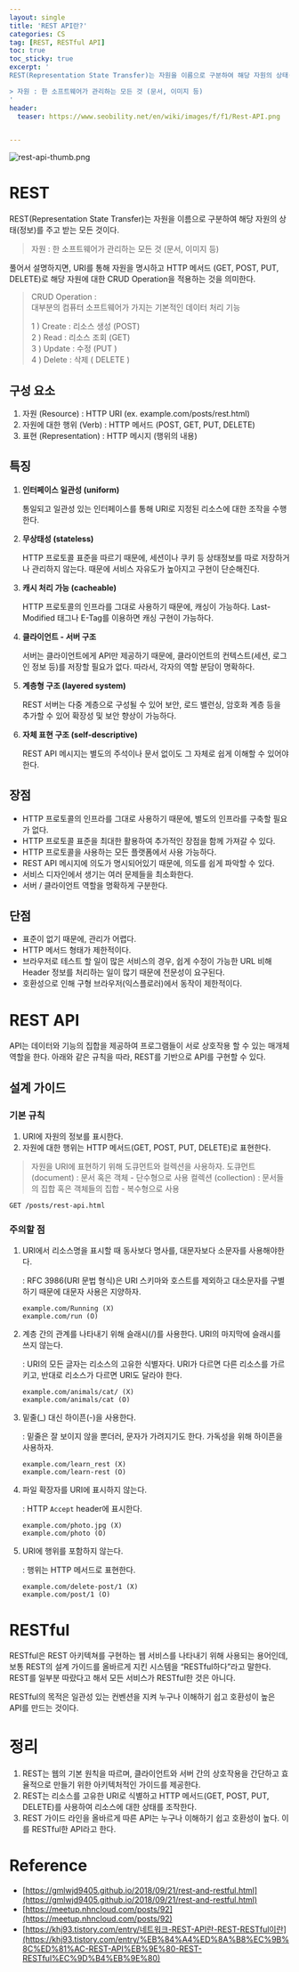 ```yaml
---
layout: single
title: 'REST API란?'
categories: CS
tag: [REST, RESTful API]
toc: true
toc_sticky: true
excerpt: '
REST(Representation State Transfer)는 자원을 이름으로 구분하여 해당 자원의 상태(정보)를 주고 받는 모든 것이다.

> 자원 : 한 소프트웨어가 관리하는 모든 것 (문서, 이미지 등)
'
header:
  teaser: https://www.seobility.net/en/wiki/images/f/f1/Rest-API.png


---
```


![rest-api-thumb.png](https://www.seobility.net/en/wiki/images/f/f1/Rest-API.png)

# REST

REST(Representation State Transfer)는 자원을 이름으로 구분하여 해당 자원의 상태(정보)를 주고 받는 모든 것이다.

> 자원 : 한 소프트웨어가 관리하는 모든 것 (문서, 이미지 등)

풀어서 설명하지면, URI를 통해 자원을 명시하고 HTTP 메서드 (GET, POST, PUT, DELETE)로 해당 자원에 대한 CRUD Operation을 적용하는 것을 의미한다.

> CRUD Operation : <br />
> 대부분의 컴퓨터 소프트웨어가 가지는 기본적인 데이터 처리 기능 <br />
>
> <p></p>
> 1 ) Create : 리소스 생성 (POST) <br />
> 2 ) Read : 리소스 조회 (GET) <br />
> 3 ) Update : 수정 (PUT ) <br />
> 4 ) Delete : 삭제 ( DELETE )

## 구성 요소

1. 자원 (Resource) : HTTP URI (ex. example.com/posts/rest.html)
2. 자원에 대한 행위 (Verb) : HTTP 메서드 (POST, GET, PUT, DELETE)
3. 표현 (Representation) : HTTP 메시지 (행위의 내용)

## 특징

1. **인터페이스 일관성 (uniform)**

   통일되고 일관성 있는 인터페이스를 통해 URI로 지정된 리소스에 대한 조작을 수행한다.

2. **무상태성 (stateless)**

   HTTP 프로토콜 표준을 따르기 때문에, 세션이나 쿠키 등 상태정보를 따로 저장하거나 관리하지 않는다. 때문에 서비스 자유도가 높아지고 구현이 단순해진다.

3. **캐시 처리 가능 (cacheable)**

   HTTP 프로토콜의 인프라를 그대로 사용하기 때문에, 캐싱이 가능하다. Last-Modified 태그나 E-Tag를 이용하면 캐싱 구현이 가능하다.

4. **클라이언트 - 서버 구조**

   서버는 클라이언트에게 API만 제공하기 때문에, 클라이언트의 컨텍스트(세션, 로그인 정보 등)를 저장할 필요가 없다. 따라서, 각자의 역할 분담이 명확하다.

5. **계층형 구조 (layered system)**

   REST 서버는 다중 계층으로 구성될 수 있어 보안, 로드 밸런싱, 암호화 계층 등을 추가할 수 있어 확장성 및 보안 향상이 가능하다.

6. **자체 표현 구조 (self-descriptive)**

   REST API 메시지는 별도의 주석이나 문서 없이도 그 자체로 쉽게 이해할 수 있어야 한다.

## 장점

- HTTP 프로토콜의 인프라를 그대로 사용하기 때문에, 별도의 인프라를 구축할 필요가 없다.
- HTTP 프로토콜 표준을 최대한 활용하여 추가적인 장점을 함께 가져갈 수 있다.
- HTTP 프로토콜을 사용하는 모든 플랫폼에서 사용 가능하다.
- REST API 메시지에 의도가 명시되어있기 때문에, 의도를 쉽게 파악할 수 있다.
- 서비스 디자인에서 생기는 여러 문제들을 최소화한다.
- 서버 / 클라이언트 역할을 명확하게 구분한다.

## 단점

- 표준이 없기 때문에, 관리가 어렵다.
- HTTP 메서드 형태가 제한적이다.
- 브라우저로 테스트 할 일이 많은 서비스의 경우, 쉽게 수정이 가능한 URL 비해 Header 정보를 처리하는 일이 많기 때문에 전문성이 요구된다.
- 호환성으로 인해 구형 브라우저(익스플로러)에서 동작이 제한적이다.

# REST API

API는 데이터와 기능의 집합을 제공하여 프로그램들이 서로 상호작용 할 수 있는 매개체 역할을 한다. 아래와 같은 규칙을 따라, REST를 기반으로 API를 구현할 수 있다.

## 설계 가이드

### 기본 규칙

1. URI에 자원의 정보를 표시한다.
2. 자원에 대한 행위는 HTTP 메서드(GET, POST, PUT, DELETE)로 표현한다.

> 자원을 URI에 표현하기 위해 도큐먼트와 컬렉션을 사용하자.
> 도큐먼트 (document) : 문서 혹은 객체 - 단수형으로 사용
> 컬렉션 (collection) : 문서들의 집합 혹은 객체들의 집합 - 복수형으로 사용

```
GET /posts/rest-api.html
```

### 주의할 점

1. URI에서 리소스명을 표시할 때 동사보다 명사를, 대문자보다 소문자를 사용해야한다.

   : RFC 3986(URI 문법 형식)은 URI 스키마와 호스트를 제외하고 대소문자를 구별하기 때문에 대문자 사용은 지양하자.

   ```
   example.com/Running (X)
   example.com/run (O)
   ```

2. 계층 간의 관계를 나타내기 위해 슬래시(/)를 사용한다. URI의 마지막에 슬래시를 쓰지 않는다.

   : URI의 모든 글자는 리소스의 고유한 식별자다. URI가 다르면 다른 리소스를 가르키고, 반대로 리소스가 다르면 URI도 달라야 한다.

   ```
   example.com/animals/cat/ (X)
   example.com/animals/cat (O)
   ```

3. 밑줄(\_) 대신 하이픈(-)을 사용한다.

   : 밑줄은 잘 보이지 않을 뿐더러, 문자가 가려지기도 한다. 가독성을 위해 하이픈을 사용하자.

   ```
   example.com/learn_rest (X)
   example.com/learn-rest (O)
   ```

4. 파일 확장자를 URI에 표시하지 않는다.

   : HTTP `Accept` header에 표시한다.

   ```
   example.com/photo.jpg (X)
   example.com/photo (O)
   ```

5. URI에 행위를 포함하지 않는다.

   : 행위는 HTTP 메서드로 표현한다.

   ```
   example.com/delete-post/1 (X)
   example.com/post/1 (O)
   ```

# RESTful

RESTful은 REST 아키텍쳐를 구현하는 웹 서비스를 나타내기 위해 사용되는 용어인데, 보통 REST의 설계 가이드를 올바르게 지킨 시스템을 “RESTful하다”라고 말한다. REST를 일부분 따랐다고 해서 모든 서비스가 RESTful한 것은 아니다.

RESTful의 목적은 일관성 있는 컨벤션을 지켜 누구나 이해하기 쉽고 호환성이 높은 API를 만드는 것이다.

# 정리

1. REST는 웹의 기본 원칙을 따르며, 클라이언트와 서버 간의 상호작용을 간단하고 효율적으로 만들기 위한 아키텍처적인 가이드를 제공한다.
2. REST는 리소스를 고유한 URI로 식별하고 HTTP 메서드(GET, POST, PUT, DELETE)를 사용하여 리소스에 대한 상태를 조작한다.
3. REST 가이드 라인을 올바르게 따른 API는 누구나 이해하기 쉽고 호환성이 높다. 이를 RESTful한 API라고 한다.

# Reference

- [https://gmlwjd9405.github.io/2018/09/21/rest-and-restful.html](https://gmlwjd9405.github.io/2018/09/21/rest-and-restful.html)
- [https://meetup.nhncloud.com/posts/92](https://meetup.nhncloud.com/posts/92)
- [https://khj93.tistory.com/entry/네트워크-REST-API란-REST-RESTful이란](https://khj93.tistory.com/entry/%EB%84%A4%ED%8A%B8%EC%9B%8C%ED%81%AC-REST-API%EB%9E%80-REST-RESTful%EC%9D%B4%EB%9E%80)
